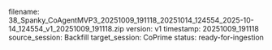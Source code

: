 filename: 38_Spanky_CoAgentMVP3_20251009_191118_20251014_124554_2025-10-14_124554_v1_20251009_191118.zip
version: v1
timestamp: 20251009_191118
source_session: Backfill
target_session: CoPrime
status: ready-for-ingestion
